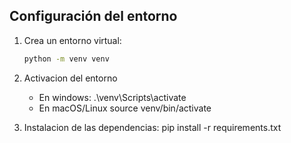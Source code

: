 ## Configuración del entorno

1. Crea un entorno virtual:
   ```bash
   python -m venv venv

2. Activacion del entorno
    - En windows:
        .\venv\Scripts\activate
    - En macOS/Linux
        source venv/bin/activate

3. Instalacion de las dependencias:
    pip install -r requirements.txt
